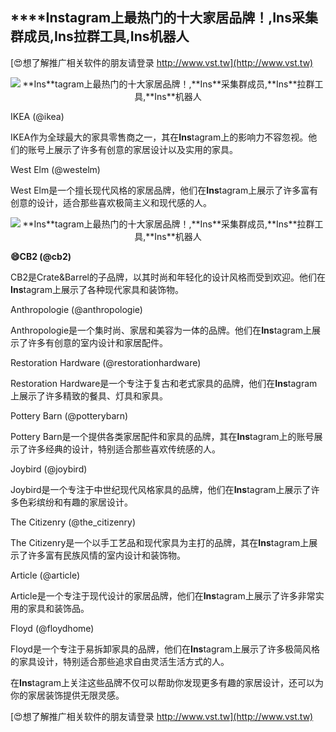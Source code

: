 ## ****Ins**tagram上最热门的十大家居品牌！,**Ins**采集群成员,**Ins**拉群工具,**Ins**机器人**

[😍想了解推广相关软件的朋友请登录 http://www.vst.tw](http://www.vst.tw)

 <center><img src="https://vst.tw/MP4/tuiguang/png/1.png" alt="**Ins**tagram上最热门的十大家居品牌！,**Ins**采集群成员,**Ins**拉群工具,**Ins**机器人"></center>

IKEA (@ikea)

IKEA作为全球最大的家具零售商之一，其在**Ins**tagram上的影响力不容忽视。他们的账号上展示了许多有创意的家居设计以及实用的家具。

West Elm (@westelm)

West Elm是一个擅长现代风格的家居品牌，他们在**Ins**tagram上展示了许多富有创意的设计，适合那些喜欢极简主义和现代感的人。

 <center><img src="https://vst.tw/MP4/tuiguang/png/3.png" alt="**Ins**tagram上最热门的十大家居品牌！,**Ins**采集群成员,**Ins**拉群工具,**Ins**机器人"></center>

**😄CB2 (@cb2)**

CB2是Crate&Barrel的子品牌，以其时尚和年轻化的设计风格而受到欢迎。他们在**Ins**tagram上展示了各种现代家具和装饰物。

Anthropologie (@anthropologie)

Anthropologie是一个集时尚、家居和美容为一体的品牌。他们在**Ins**tagram上展示了许多有创意的室内设计和家居配件。

Restoration Hardware (@restorationhardware)

Restoration Hardware是一个专注于复古和老式家具的品牌，他们在**Ins**tagram上展示了许多精致的餐具、灯具和家具。

Pottery Barn (@potterybarn)

Pottery Barn是一个提供各类家居配件和家具的品牌，其在**Ins**tagram上的账号展示了许多经典的设计，特别适合那些喜欢传统感的人。

Joybird (@joybird)

Joybird是一个专注于中世纪现代风格家具的品牌，他们在**Ins**tagram上展示了许多色彩缤纷和有趣的家居设计。

The Citizenry (@the_citizenry)

The Citizenry是一个以手工艺品和现代家具为主打的品牌，其在**Ins**tagram上展示了许多富有民族风情的室内设计和装饰物。

Article (@article)

Article是一个专注于现代设计的家居品牌，他们在**Ins**tagram上展示了许多非常实用的家具和装饰品。

Floyd (@floydhome)

Floyd是一个专注于易拆卸家具的品牌，他们在**Ins**tagram上展示了许多极简风格的家具设计，特别适合那些追求自由灵活生活方式的人。

在**Ins**tagram上关注这些品牌不仅可以帮助你发现更多有趣的家居设计，还可以为你的家居装饰提供无限灵感。

[😍想了解推广相关软件的朋友请登录 http://www.vst.tw](http://www.vst.tw)




